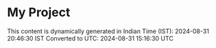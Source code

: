 # My Project

This content is dynamically generated in Indian Time (IST): 2024-08-31 20:46:30 IST
Converted to UTC: 2024-08-31 15:16:30 UTC
